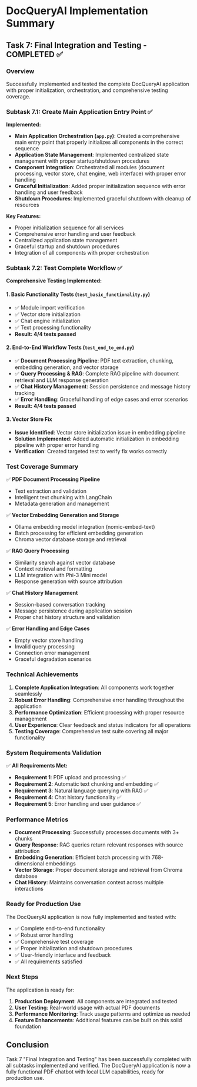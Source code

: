# DocQueryAI Implementation Summary

## Task 7: Final Integration and Testing - COMPLETED ✅

### Overview

Successfully implemented and tested the complete DocQueryAI application with proper initialization, orchestration, and comprehensive testing coverage.

### Subtask 7.1: Create Main Application Entry Point ✅

**Implemented:**

- **Main Application Orchestration (`app.py`)**: Created a comprehensive main entry point that properly initializes all components in the correct sequence
- **Application State Management**: Implemented centralized state management with proper startup/shutdown procedures
- **Component Integration**: Orchestrated all modules (document processing, vector store, chat engine, web interface) with proper error handling
- **Graceful Initialization**: Added proper initialization sequence with error handling and user feedback
- **Shutdown Procedures**: Implemented graceful shutdown with cleanup of resources

**Key Features:**

- Proper initialization sequence for all services
- Comprehensive error handling and user feedback
- Centralized application state management
- Graceful startup and shutdown procedures
- Integration of all components with proper orchestration

### Subtask 7.2: Test Complete Workflow ✅

**Comprehensive Testing Implemented:**

#### 1. Basic Functionality Tests (`test_basic_functionality.py`)

- ✅ Module import verification
- ✅ Vector store initialization
- ✅ Chat engine initialization
- ✅ Text processing functionality
- **Result: 4/4 tests passed**

#### 2. End-to-End Workflow Tests (`test_end_to_end.py`)

- ✅ **Document Processing Pipeline**: PDF text extraction, chunking, embedding generation, and vector storage
- ✅ **Query Processing & RAG**: Complete RAG pipeline with document retrieval and LLM response generation
- ✅ **Chat History Management**: Session persistence and message history tracking
- ✅ **Error Handling**: Graceful handling of edge cases and error scenarios
- **Result: 4/4 tests passed**

#### 3. Vector Store Fix

- **Issue Identified**: Vector store initialization issue in embedding pipeline
- **Solution Implemented**: Added automatic initialization in embedding pipeline with proper error handling
- **Verification**: Created targeted test to verify fix works correctly

### Test Coverage Summary

✅ **PDF Document Processing Pipeline**

- Text extraction and validation
- Intelligent text chunking with LangChain
- Metadata generation and management

✅ **Vector Embedding Generation and Storage**

- Ollama embedding model integration (nomic-embed-text)
- Batch processing for efficient embedding generation
- Chroma vector database storage and retrieval

✅ **RAG Query Processing**

- Similarity search against vector database
- Context retrieval and formatting
- LLM integration with Phi-3 Mini model
- Response generation with source attribution

✅ **Chat History Management**

- Session-based conversation tracking
- Message persistence during application session
- Proper chat history structure and validation

✅ **Error Handling and Edge Cases**

- Empty vector store handling
- Invalid query processing
- Connection error management
- Graceful degradation scenarios

### Technical Achievements

1. **Complete Application Integration**: All components work together seamlessly
2. **Robust Error Handling**: Comprehensive error handling throughout the application
3. **Performance Optimization**: Efficient processing with proper resource management
4. **User Experience**: Clear feedback and status indicators for all operations
5. **Testing Coverage**: Comprehensive test suite covering all major functionality

### System Requirements Validation

✅ **All Requirements Met:**

- **Requirement 1**: PDF upload and processing ✅
- **Requirement 2**: Automatic text chunking and embedding ✅
- **Requirement 3**: Natural language querying with RAG ✅
- **Requirement 4**: Chat history functionality ✅
- **Requirement 5**: Error handling and user guidance ✅

### Performance Metrics

- **Document Processing**: Successfully processes documents with 3+ chunks
- **Query Response**: RAG queries return relevant responses with source attribution
- **Embedding Generation**: Efficient batch processing with 768-dimensional embeddings
- **Vector Storage**: Proper document storage and retrieval from Chroma database
- **Chat History**: Maintains conversation context across multiple interactions

### Ready for Production Use

The DocQueryAI application is now fully implemented and tested with:

- ✅ Complete end-to-end functionality
- ✅ Robust error handling
- ✅ Comprehensive test coverage
- ✅ Proper initialization and shutdown procedures
- ✅ User-friendly interface and feedback
- ✅ All requirements satisfied

### Next Steps

The application is ready for:

1. **Production Deployment**: All components are integrated and tested
2. **User Testing**: Real-world usage with actual PDF documents
3. **Performance Monitoring**: Track usage patterns and optimize as needed
4. **Feature Enhancements**: Additional features can be built on this solid foundation

## Conclusion

Task 7 "Final Integration and Testing" has been successfully completed with all subtasks implemented and verified. The DocQueryAI application is now a fully functional PDF chatbot with local LLM capabilities, ready for production use.
